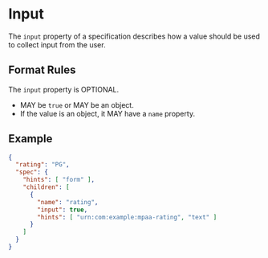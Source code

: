 # Input

The `input` property of a specification describes how a value should be used to collect input from the user.

## Format Rules
The `input` property is OPTIONAL.

- MAY be `true` or MAY be an object.
- If the value is an object, it MAY have a `name` property.

## Example

```json
{
  "rating": "PG",
  "spec": {
    "hints": [ "form" ],
    "children": [
      {
        "name": "rating",
        "input": true,
        "hints": [ "urn:com:example:mpaa-rating", "text" ]
      }
    ]
  }
}
```
